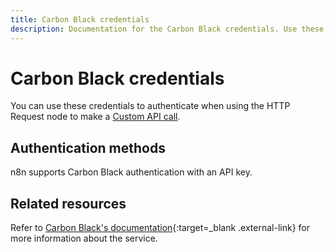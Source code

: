 ```yaml
---
title: Carbon Black credentials
description: Documentation for the Carbon Black credentials. Use these credentials to authenticate Carbon Black in n8n, a workflow automation platform.
---
```


# Carbon Black credentials

You can use these credentials to authenticate when using the HTTP Request node to make a [Custom API call](/integrations/custom-operations/).

## Authentication methods

n8n supports Carbon Black authentication with an API key.

## Related resources

Refer to [Carbon Black's documentation](https://developer.carbonblack.com/reference/carbon-black-cloud/cb-defense/latest/rest-api/){:target=_blank .external-link} for more information about the service.


<!-- 
TODO
If this is a credential-only node, add a link to the node page on n8n's website. For example: https://n8n.io/integrations/356-gmail/ 
View [example workflows and related content](https://n8n.io/integrations/_Name_/){:target=_blank .external-link} on n8n's website.
-->
